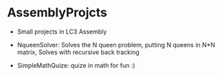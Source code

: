 # AssemblyProjcts
- Small projects in LC3 Assembly 

- NqueenSolver: Solves the N queen problem, putting N queens in N*N matrix, Solves with recursive back tracking
- SimpleMathQuize: quize in math for fun :) 
